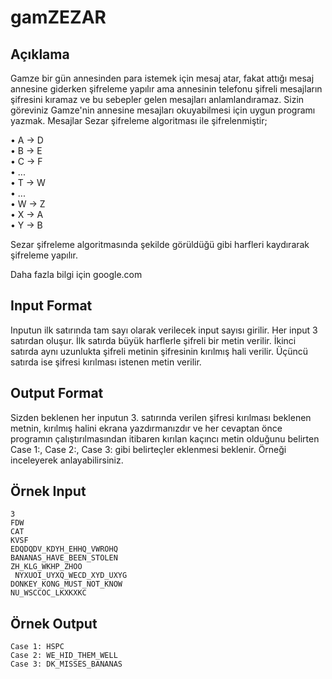 # gamZEZAR 
## Açıklama 
  Gamze bir gün annesinden para istemek için mesaj atar, fakat attığı mesaj annesine giderken şifreleme yapılır ama annesinin telefonu şifreli mesajların şifresini kıramaz ve bu sebepler gelen mesajları anlamlandıramaz. Sizin göreviniz Gamze'nin annesine mesajları okuyabilmesi için uygun programı yazmak. 
Mesajlar Sezar şifreleme algoritması ile şifrelenmiştir; 

• A -> D  
• B -> E  
• C -> F  
• ...  
• T -> W  
• ...  
• W -> Z  
• X -> A  
• Y -> B  

  Sezar şifreleme algoritmasında şekilde görüldüğü gibi harfleri kaydırarak şifreleme yapılır. 
  
  Daha fazla bilgi için google.com 
  
## Input Format 
  Inputun ilk satırında tam sayı olarak verilecek input sayısı girilir. 
  Her input 3 satırdan oluşur. İlk satırda büyük harflerle şifreli bir metin verilir. İkinci satırda aynı uzunlukta şifreli metinin şifresinin kırılmış hali verilir. Üçüncü satırda ise şifresi kırılması istenen metin verilir. 

## Output Format 
  Sizden beklenen her inputun 3. satırında verilen şifresi kırılması beklenen metnin, kırılmış halini ekrana yazdırmanızdır ve her cevaptan önce programın çalıştırılmasından itibaren kırılan kaçıncı metin olduğunu belirten Case 1:, Case 2:, Case 3: gibi belirteçler eklenmesi beklenir. Örneği inceleyerek anlayabilirsiniz.  

## Örnek Input 
  ````
  3  
  FDW  
  CAT  
  KVSF  
  EDQDQDV_KDYH_EHHQ_VWROHQ  
  BANANAS_HAVE_BEEN_STOLEN  
  ZH_KLG_WKHP_ZHOO 
   NYXUOI_UYXQ_WECD_XYD_UXYG  
  DONKEY_KONG_MUST_NOT_KNOW  
  NU_WSCCOC_LKXKXKC 
  ````

## Örnek Output 
````
Case 1: HSPC 
Case 2: WE_HID_THEM_WELL  
Case 3: DK_MISSES_BANANAS 
